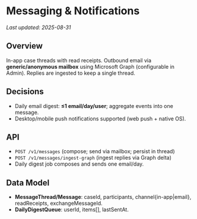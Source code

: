 # Messaging & Notifications

_Last updated: 2025-08-31_

## Overview
In-app case threads with read receipts. Outbound email via **generic/anonymous mailbox** using Microsoft Graph (configurable in Admin). Replies are ingested to keep a single thread.

## Decisions
- Daily email digest: **≤1 email/day/user**; aggregate events into one message.
- Desktop/mobile push notifications supported (web push + native OS).

## API
- `POST /v1/messages` (compose; send via mailbox; persist in thread)
- `POST /v1/messages/ingest-graph` (ingest replies via Graph delta)
- Daily digest job composes and sends one email/day.

## Data Model
- **MessageThread/Message**: caseId, participants, channel{in-app|email}, readReceipts, exchangeMessageId.
- **DailyDigestQueue**: userId, items[], lastSentAt.
